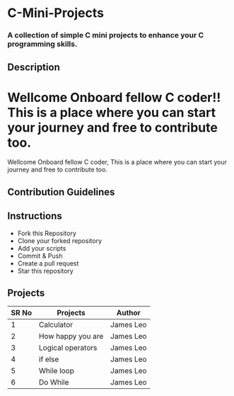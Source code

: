 # C-Mini-Projects
### A collection of simple C mini projects to enhance your C programming skills.


## Description


Wellcome Onboard fellow C coder!! This is a place where you can start your journey and free to contribute too.
=======
Wellcome Onboard fellow C coder, This is a place where you can start your journey and free to contribute too.


## Contribution Guidelines

## Instructions
* Fork this Repository
* Clone your forked repository
* Add your scripts
* Commit & Push
* Create a pull request
* Star this repository

## Projects


|SR No |Projects  | Author|
--- | --- | ---|
|1|Calculator|James Leo|
|2|How happy you are|James Leo|
|3|Logical operators|James Leo|
|4|if else|James Leo|
|5|While loop|James Leo|
|6|Do While|James Leo|

